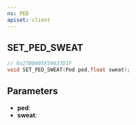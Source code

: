 ```yaml
---
ns: PED
apiset: client
---
```

## SET_PED_SWEAT

```c
// 0x27B0405F59637D1F
void SET_PED_SWEAT(Ped ped,float sweat);
```


## Parameters
* **ped**:
* **sweat**: